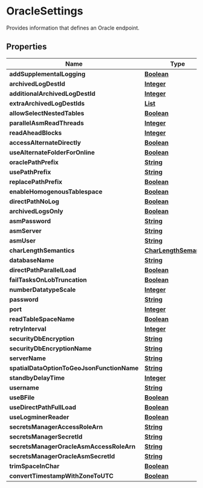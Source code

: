 

# OracleSettings

Provides information that defines an Oracle endpoint.

## Properties

| Name | Type | Description | Notes |
|------------ | ------------- | ------------- | -------------|
|**addSupplementalLogging** | [**Boolean**](Boolean.md) |  |  [optional] |
|**archivedLogDestId** | [**Integer**](Integer.md) |  |  [optional] |
|**additionalArchivedLogDestId** | [**Integer**](Integer.md) |  |  [optional] |
|**extraArchivedLogDestIds** | [**List**](List.md) |  |  [optional] |
|**allowSelectNestedTables** | [**Boolean**](Boolean.md) |  |  [optional] |
|**parallelAsmReadThreads** | [**Integer**](Integer.md) |  |  [optional] |
|**readAheadBlocks** | [**Integer**](Integer.md) |  |  [optional] |
|**accessAlternateDirectly** | [**Boolean**](Boolean.md) |  |  [optional] |
|**useAlternateFolderForOnline** | [**Boolean**](Boolean.md) |  |  [optional] |
|**oraclePathPrefix** | [**String**](String.md) |  |  [optional] |
|**usePathPrefix** | [**String**](String.md) |  |  [optional] |
|**replacePathPrefix** | [**Boolean**](Boolean.md) |  |  [optional] |
|**enableHomogenousTablespace** | [**Boolean**](Boolean.md) |  |  [optional] |
|**directPathNoLog** | [**Boolean**](Boolean.md) |  |  [optional] |
|**archivedLogsOnly** | [**Boolean**](Boolean.md) |  |  [optional] |
|**asmPassword** | [**String**](String.md) |  |  [optional] |
|**asmServer** | [**String**](String.md) |  |  [optional] |
|**asmUser** | [**String**](String.md) |  |  [optional] |
|**charLengthSemantics** | [**CharLengthSemantics**](CharLengthSemantics.md) |  |  [optional] |
|**databaseName** | [**String**](String.md) |  |  [optional] |
|**directPathParallelLoad** | [**Boolean**](Boolean.md) |  |  [optional] |
|**failTasksOnLobTruncation** | [**Boolean**](Boolean.md) |  |  [optional] |
|**numberDatatypeScale** | [**Integer**](Integer.md) |  |  [optional] |
|**password** | [**String**](String.md) |  |  [optional] |
|**port** | [**Integer**](Integer.md) |  |  [optional] |
|**readTableSpaceName** | [**Boolean**](Boolean.md) |  |  [optional] |
|**retryInterval** | [**Integer**](Integer.md) |  |  [optional] |
|**securityDbEncryption** | [**String**](String.md) |  |  [optional] |
|**securityDbEncryptionName** | [**String**](String.md) |  |  [optional] |
|**serverName** | [**String**](String.md) |  |  [optional] |
|**spatialDataOptionToGeoJsonFunctionName** | [**String**](String.md) |  |  [optional] |
|**standbyDelayTime** | [**Integer**](Integer.md) |  |  [optional] |
|**username** | [**String**](String.md) |  |  [optional] |
|**useBFile** | [**Boolean**](Boolean.md) |  |  [optional] |
|**useDirectPathFullLoad** | [**Boolean**](Boolean.md) |  |  [optional] |
|**useLogminerReader** | [**Boolean**](Boolean.md) |  |  [optional] |
|**secretsManagerAccessRoleArn** | [**String**](String.md) |  |  [optional] |
|**secretsManagerSecretId** | [**String**](String.md) |  |  [optional] |
|**secretsManagerOracleAsmAccessRoleArn** | [**String**](String.md) |  |  [optional] |
|**secretsManagerOracleAsmSecretId** | [**String**](String.md) |  |  [optional] |
|**trimSpaceInChar** | [**Boolean**](Boolean.md) |  |  [optional] |
|**convertTimestampWithZoneToUTC** | [**Boolean**](Boolean.md) |  |  [optional] |



